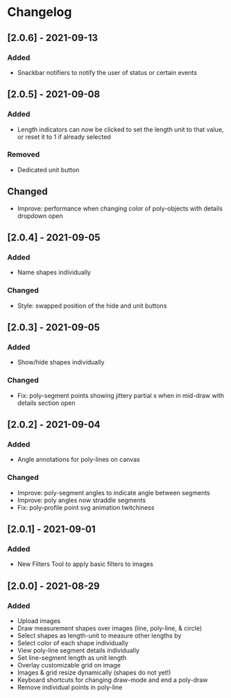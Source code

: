 # Changelog

## [2.0.6] - 2021-09-13
### Added
- Snackbar notifiers to notify the user of status or certain events

## [2.0.5] - 2021-09-08
### Added
- Length indicators can now be clicked to set the length unit to that value, or reset it to 1 if already selected

### Removed
- Dedicated unit button

## Changed
- Improve: performance when changing color of poly-objects with details dropdown open


## [2.0.4] - 2021-09-05
### Added
- Name shapes individually

### Changed
- Style: swapped position of the hide and unit buttons


## [2.0.3] - 2021-09-05
### Added
- Show/hide shapes individually

### Changed
- Fix: poly-segment points showing jittery partial x when in mid-draw with details section open


## [2.0.2] - 2021-09-04
### Added
- Angle annotations for poly-lines on canvas

### Changed
- Improve: poly-segment angles to indicate angle between segments
- Improve: poly angles now straddle segments
- Fix: poly-profile point svg animation twitchiness


## [2.0.1] - 2021-09-01
### Added
- New Filters Tool to apply basic filters to images


## [2.0.0] - 2021-08-29
### Added
- Upload images
- Draw measurement shapes over images (line, poly-line, & circle)
- Select shapes as length-unit to measure other lengths by
- Select color of each shape individually
- View poly-line segment details individually
- Set line-segment length as unit length
- Overlay customizable grid on image
- Images & grid resize dynamically (shapes do not yet!)
- Keyboard shortcuts for changing draw-mode and end a poly-draw
- Remove individual points in poly-line